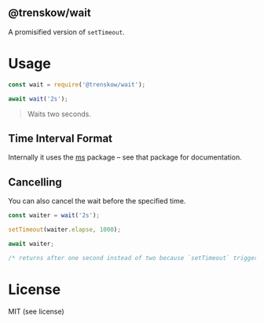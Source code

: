 @trenskow/wait
----

A promisified version of `setTimeout`.

# Usage

````javascript
const wait = require('@trenskow/wait');

await wait('2s');
`````
> Waits two seconds.

## Time Interval Format

Internally it uses the [ms](https://npmjs.org/package/ms) package – see that package for documentation.

## Cancelling

You can also cancel the wait before the specified time.

````javascript
const waiter = wait('2s');

setTimeout(waiter.elapse, 1000);

await waiter;

/* returns after one second instead of two because `setTimeout` triggers the elapse function of `waiter`. */

````

# License

MIT (see license)
